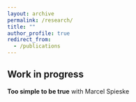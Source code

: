 ```yaml
---
layout: archive
permalink: /research/
title: ""
author_profile: true
redirect_from:
  - /publications
---
```


## Work in progress

**Too simple to be true** with Marcel Spieske

